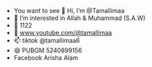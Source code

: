 - You want to see
👋 Hi, I’m @Tamallimaa
- 👀 I’m interested in Allah & Muhammad (S.A.W)
- 🌱 1122
- 💞️ www.youtube.com/@tamallimaa
- 📫 tiktok @tamallimaa6
- 😄 PUBGM 5240899156
- Facebook Arisha Alam
  
<!---

Tamallimaa/Tamallimaa is a ✨ special ✨ repository because its `README.md` (this file) appears on your GitHub profile.
You can click the Preview link to take a at your changes.
--->
